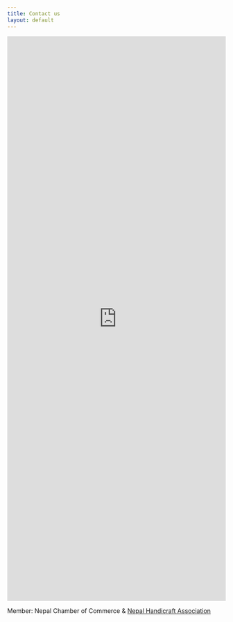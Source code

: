 ```yaml
---
title: Contact us
layout: default
---
```


<iframe src="https://docs.google.com/forms/d/e/1FAIpQLSfDJcS_-5sI--0p4Fq4-aWLNgwz2mfhqKylImLEMSnRBVResQ/viewform?embedded=true" width="100%" height="1300px" frameborder="0" marginheight="0" marginwidth="0">Loading...</iframe>

Member: Nepal Chamber of Commerce & [Nepal Handicraft Association](http://nepalhandicraft.org.np/?page_id=124&mem_no=1223)


